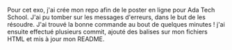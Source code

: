 Pour cet exo, j'ai crée mon repo afin de le poster en ligne pour Ada Tech School. J'ai pu tomber sur les messages d'erreurs, dans le but de les résoudre. J'ai trouvé la bonne commande au bout de quelques minutes ! 
j'ai ensuite effectué plusieurs commit, ajouté des balises sur mon fichiers HTML et mis à jour mon README.
